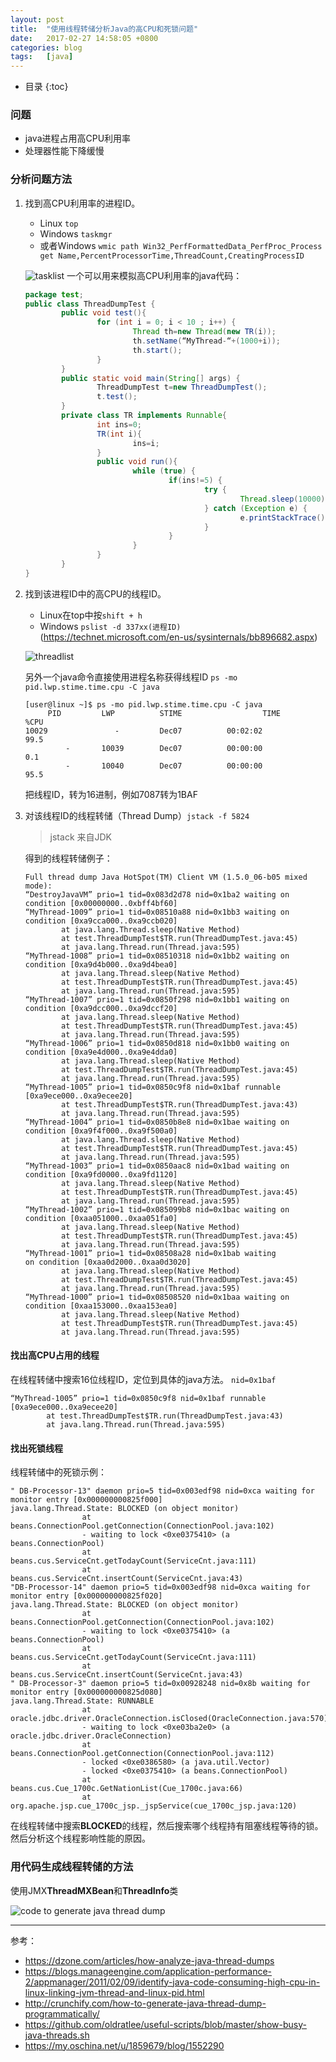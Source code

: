 ```yaml
---
layout: post
title:  "使用线程转储分析Java的高CPU和死锁问题"
date:   2017-02-27 14:58:05 +0800
categories: blog
tags:   [java]
---
```


* 目录
{:toc}

### 问题

- java进程占用高CPU利用率
- 处理器性能下降缓慢

### 分析问题方法

1. 找到高CPU利用率的进程ID。 

    - Linux `top`   
    - Windows  `taskmgr` 
    - 或者Windows `wmic path Win32_PerfFormattedData_PerfProc_Process get Name,PercentProcessorTime,ThreadCount,CreatingProcessID`
    
    ![tasklist](/images/td.png)
    一个可以用来模拟高CPU利用率的java代码：

    ```java
    package test;
    public class ThreadDumpTest {
            public void test(){
                    for (int i = 0; i < 10 ; i++) {
                            Thread th=new Thread(new TR(i));
                            th.setName(“MyThread-“+(1000+i));
                            th.start();
                    }
            }
            public static void main(String[] args) {
                    ThreadDumpTest t=new ThreadDumpTest();
                    t.test();
            }
            private class TR implements Runnable{
                    int ins=0;
                    TR(int i){
                            ins=i;
                    }
                    public void run(){
                            while (true) {
                                    if(ins!=5) {
                                            try {
                                                    Thread.sleep(10000);
                                            } catch (Exception e) {
                                                    e.printStackTrace();
                                            }
                                    }
                            }
                    }
            }
    }
    ```    
    
2. 找到该进程ID中的高CPU的线程ID。

    - Linux在top中按`shift + h`  
    - Windows  `pslist -d 337xx(进程ID)` (<https://technet.microsoft.com/en-us/sysinternals/bb896682.aspx>)

    ![threadlist](/images/tdth.png)
    
    另外一个java命令直接使用进程名称获得线程ID `ps -mo pid.lwp.stime.time.cpu -C java` 
    
    ```shell
    [user@linux ~]$ ps -mo pid.lwp.stime.time.cpu -C java
         PID         LWP          STIME                  TIME        %CPU
    10029               -         Dec07          00:02:02           99.5
             -       10039        Dec07          00:00:00              0.1
             -       10040        Dec07          00:00:00           95.5
    ```  
    
    把线程ID，转为16进制，例如7087转为1BAF

3. 对该线程ID的线程转储（Thread Dump）`jstack -f 5824`  
    
    > jstack 来自JDK
    
    得到的线程转储例子：
    
    ```log
    Full thread dump Java HotSpot(TM) Client VM (1.5.0_06-b05 mixed mode):
    “DestroyJavaVM” prio=1 tid=0x083d2d78 nid=0x1ba2 waiting on condition [0x00000000..0xbff4bf60]
    “MyThread-1009” prio=1 tid=0x08510a88 nid=0x1bb3 waiting on condition [0xa9cca000..0xa9ccb020]
            at java.lang.Thread.sleep(Native Method)                                             
            at test.ThreadDumpTest$TR.run(ThreadDumpTest.java:45)                   
            at java.lang.Thread.run(Thread.java:595)                                             
    “MyThread-1008” prio=1 tid=0x08510318 nid=0x1bb2 waiting on condition [0xa9d4b000..0xa9d4bea0]
            at java.lang.Thread.sleep(Native Method)                                             
            at test.ThreadDumpTest$TR.run(ThreadDumpTest.java:45)                                
            at java.lang.Thread.run(Thread.java:595)                                             
    “MyThread-1007” prio=1 tid=0x0850f298 nid=0x1bb1 waiting on condition [0xa9dcc000..0xa9dccf20]
            at java.lang.Thread.sleep(Native Method)                                             
            at test.ThreadDumpTest$TR.run(ThreadDumpTest.java:45)                                
            at java.lang.Thread.run(Thread.java:595)                                             
    “MyThread-1006” prio=1 tid=0x0850d818 nid=0x1bb0 waiting on condition [0xa9e4d000..0xa9e4dda0]
            at java.lang.Thread.sleep(Native Method)                                             
            at test.ThreadDumpTest$TR.run(ThreadDumpTest.java:45)                                
            at java.lang.Thread.run(Thread.java:595)                                             
    “MyThread-1005” prio=1 tid=0x0850c9f8 nid=0x1baf runnable [0xa9ece000..0xa9ecee20]
            at test.ThreadDumpTest$TR.run(ThreadDumpTest.java:43)                    
            at java.lang.Thread.run(Thread.java:595)                                 
    “MyThread-1004” prio=1 tid=0x0850b8e8 nid=0x1bae waiting on condition [0xa9f4f000..0xa9f500a0]
            at java.lang.Thread.sleep(Native Method)                                             
            at test.ThreadDumpTest$TR.run(ThreadDumpTest.java:45)                                
            at java.lang.Thread.run(Thread.java:595)                                             
    “MyThread-1003” prio=1 tid=0x0850aac8 nid=0x1bad waiting on condition [0xa9fd0000..0xa9fd1120]
            at java.lang.Thread.sleep(Native Method)                                             
            at test.ThreadDumpTest$TR.run(ThreadDumpTest.java:45)                                
            at java.lang.Thread.run(Thread.java:595)                                             
    “MyThread-1002” prio=1 tid=0x085099b8 nid=0x1bac waiting on condition [0xaa051000..0xaa051fa0]
            at java.lang.Thread.sleep(Native Method)                                             
            at test.ThreadDumpTest$TR.run(ThreadDumpTest.java:45)                                
            at java.lang.Thread.run(Thread.java:595)                                             
    “MyThread-1001” prio=1 tid=0x08508a28 nid=0x1bab waiting
    on condition [0xaa0d2000..0xaa0d3020]
            at java.lang.Thread.sleep(Native Method)                                             
            at test.ThreadDumpTest$TR.run(ThreadDumpTest.java:45)
            at java.lang.Thread.run(Thread.java:595)
    “MyThread-1000” prio=1 tid=0x08508520 nid=0x1baa waiting on condition [0xaa153000..0xaa153ea0]
            at java.lang.Thread.sleep(Native Method)
            at test.ThreadDumpTest$TR.run(ThreadDumpTest.java:45)
            at java.lang.Thread.run(Thread.java:595)

    ```

#### 找出高CPU占用的线程

在线程转储中搜索16位线程ID，定位到具体的java方法。 `nid=0x1baf `

```log
“MyThread-1005” prio=1 tid=0x0850c9f8 nid=0x1baf runnable [0xa9ece000..0xa9ecee20]
        at test.ThreadDumpTest$TR.run(ThreadDumpTest.java:43)                    
        at java.lang.Thread.run(Thread.java:595)       
```

#### 找出死锁线程

线程转储中的死锁示例：

```log
" DB-Processor-13" daemon prio=5 tid=0x003edf98 nid=0xca waiting for monitor entry [0x000000000825f000]
java.lang.Thread.State: BLOCKED (on object monitor)
                at beans.ConnectionPool.getConnection(ConnectionPool.java:102)
                - waiting to lock <0xe0375410> (a beans.ConnectionPool)
                at beans.cus.ServiceCnt.getTodayCount(ServiceCnt.java:111)
                at beans.cus.ServiceCnt.insertCount(ServiceCnt.java:43)
"DB-Processor-14" daemon prio=5 tid=0x003edf98 nid=0xca waiting for monitor entry [0x000000000825f020]
java.lang.Thread.State: BLOCKED (on object monitor)
                at beans.ConnectionPool.getConnection(ConnectionPool.java:102)
                - waiting to lock <0xe0375410> (a beans.ConnectionPool)
                at beans.cus.ServiceCnt.getTodayCount(ServiceCnt.java:111)
                at beans.cus.ServiceCnt.insertCount(ServiceCnt.java:43)
" DB-Processor-3" daemon prio=5 tid=0x00928248 nid=0x8b waiting for monitor entry [0x000000000825d080]
java.lang.Thread.State: RUNNABLE
                at oracle.jdbc.driver.OracleConnection.isClosed(OracleConnection.java:570)
                - waiting to lock <0xe03ba2e0> (a oracle.jdbc.driver.OracleConnection)
                at beans.ConnectionPool.getConnection(ConnectionPool.java:112)
                - locked <0xe0386580> (a java.util.Vector)
                - locked <0xe0375410> (a beans.ConnectionPool)
                at beans.cus.Cue_1700c.GetNationList(Cue_1700c.java:66)
                at org.apache.jsp.cue_1700c_jsp._jspService(cue_1700c_jsp.java:120)
```

在线程转储中搜索**BLOCKED**的线程，然后搜索哪个线程持有阻塞线程等待的锁。然后分析这个线程影响性能的原因。


### 用代码生成线程转储的方法

使用JMX**ThreadMXBean**和**ThreadInfo**类

![code to generate java thread dump](/images/Generate-Java-Thread-Dump-Programmatically.png)

---

参考：                                   

- <https://dzone.com/articles/how-analyze-java-thread-dumps>
- <https://blogs.manageengine.com/application-performance-2/appmanager/2011/02/09/identify-java-code-consuming-high-cpu-in-linux-linking-jvm-thread-and-linux-pid.html>
- <http://crunchify.com/how-to-generate-java-thread-dump-programmatically/>
- <https://github.com/oldratlee/useful-scripts/blob/master/show-busy-java-threads.sh>
- <https://my.oschina.net/u/1859679/blog/1552290>